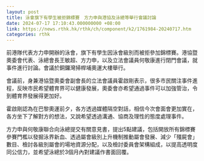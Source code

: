 ```yaml
---
layout: post
title: 泳會旗下有學生被拒錦標賽　方力申與港協及泳總等舉行會議討論
date: 2024-07-17 17:10:43.000000000 +08:00
link: https://news.rthk.hk/rthk/ch/component/k2/1761984-20240717.htm
categories: rthk
---
```


前港隊代表方力申開辦的泳會，旗下有學生因泳會級別而被拒參加錦標賽。港協暨奧委會代表、泳總會長王敏超、方力申，以及立法會議員何敬康進行閉門會議，就事件進行討論。會議於銅鑼灣掃桿埔奧運大樓舉行。

會議前，身兼港協暨奧委會副會長的立法會議員霍啟剛表示，很多市民關注事件進程，反映市民希望體育界可以健康發展，奧委會亦希望通過事件可以加強管治，令到體育界發展得更加好。

霍啟剛認為在巴黎奧運前夕，各方透過媒體隔空對話，相信今次會面會更加實在，各方坐下了解對方的想法，又說希望透過溝通、協商及理性的態度處理事件。

方力申與何敬康聯合向泳總提交有關意見書，提出5點建議，包括開放所有錦標賽參賽門檻以發掘泳界新血、透過屬會級別上升機制推動屬會發展、減少「殭屍會」數目、檢討各級別屬會的場地資源分配，以及檢討委員會架構組成，以提高透明度同公信力，並希望泳總於3個月內對建議作書面回覆。
